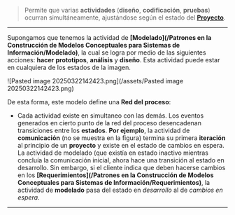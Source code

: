 > Permite que varias **actividades** (**diseño**, **codificación**, **pruebas**) ocurran simultáneamente, ajustándose según el estado del **[Proyecto](/PMBOK/Proyecto)**. 
****

Supongamos que tenemos la actividad de **[Modelado](/Patrones en la Construcción de Modelos Conceptuales para Sistemas de Información/Modelado)**, la cual se logra por medio de las siguientes acciones: **hacer** **prototipos**, **análisis** y **diseño**. 
Esta actividad puede estar en cualquiera de los estados de la imagen.

![Pasted image 20250322142423.png](/assets/Pasted image 20250322142423.png)

De esta forma, este modelo define una **Red del proceso**:
- Cada actividad existe en simultaneo con las demás. Los eventos generados en cierto punto de la red del proceso desencadenan transiciones entre los **estados**.
**Por ejemplo**, la actividad de **comunicación** (no se muestra en la figura) termina su primera **iteración** al principio de un **proyecto** y existe en el estado de cambios en espera. La actividad de modelado (que existía en estado inactivo mientras concluía la comunicación inicial, ahora hace una transición al estado en desarrollo. Sin embargo, si el cliente indica que deben hacerse cambios en los **[Requerimientos](/Patrones en la Construcción de Modelos Conceptuales para Sistemas de Información/Requerimientos)**, la actividad de **modelado** pasa del estado en *desarrollo* al de *cambios en espera*.
****

